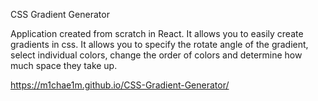 CSS Gradient Generator

Application created from scratch in React. It allows you to easily create gradients in css.
It allows you to specify the rotate angle of the gradient, select individual colors, change the order of colors and determine how much space they take up.

https://m1chae1m.github.io/CSS-Gradient-Generator/